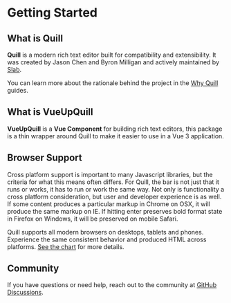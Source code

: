 # Getting Started

## What is Quill

**Quill** is a modern rich text editor built for compatibility and extensibility. It was created by Jason Chen and Byron Milligan and actively maintained by [Slab](https://slab.com/).

You can learn more about the rationale behind the project in the [Why Quill](https://quilljs.com/guides/why-quill/) guides.

## What is VueUpQuill

**VueUpQuill** is a **Vue Component** for building rich text editors, this package is a thin wrapper around Quill to make it easier to use in a Vue 3 application.

## Browser Support

Cross platform support is important to many Javascript libraries, but the criteria for what this means often differs. For Quill, the bar is not just that it runs or works, it has to run or work the same way. Not only is functionality a cross platform consideration, but user and developer experience is as well. If some content produces a particular markup in Chrome on OSX, it will produce the same markup on IE. If hitting enter preserves bold format state in Firefox on Windows, it will be preserved on mobile Safari.

Quill supports all modern browsers on desktops, tablets and phones. Experience the same consistent behavior and produced HTML across platforms. [See the chart](https://github.com/quilljs/quill/#readme) for more details.

## Community

If you have questions or need help, reach out to the community at [GitHub Discussions](https://github.com/vueup/vueup-quill/discussions).

